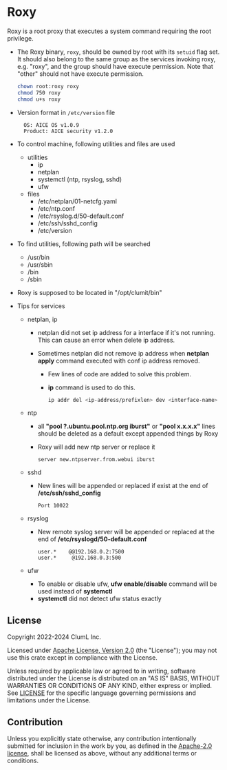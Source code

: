 # Roxy

Roxy is a root proxy that executes a system command requiring the root privilege.

- The Roxy binary, `roxy`, should be owned by root with its `setuid` flag set.
  It should also belong to the same group as the services invoking roxy, e.g.
  "roxy", and the group should have execute permission. Note that "other" should
  not have execute permission.

  ```sh
  chown root:roxy roxy
  chmod 750 roxy
  chmod u+s roxy
  ```

- Version format in `/etc/version` file

  ```text
    OS: AICE OS v1.0.9
    Product: AICE security v1.2.0
  ```

- To control machine, following utilities and files are used

  - utilities
    - ip
    - netplan
    - systemctl (ntp, rsyslog, sshd)
    - ufw
  - files
    - /etc/netplan/01-netcfg.yaml
    - /etc/ntp.conf
    - /etc/rsyslog.d/50-default.conf
    - /etc/ssh/sshd_config
    - /etc/version

- To find utilities, following path will be searched

  - /usr/bin
  - /usr/sbin
  - /bin
  - /sbin

- Roxy is supposed to be located in "/opt/clumit/bin"

- Tips for services

  - netplan, ip

    - netplan did not set ip address for a interface if it's not running. This
      can cause an error when delete ip address.
    - Sometimes netplan did not remove ip address when **netplan apply** command
      executed with conf ip address removed.

      - Few lines of code are added to solve this problem.
      - **ip** command is used to do this.

        ```bash
        ip addr del <ip-address/prefixlen> dev <interface-name>
        ```

  - ntp

    - all **"pool ?.ubuntu.pool.ntp.org iburst"** or **"pool x.x.x.x"** lines
      should be deleted as a default except appended things by Roxy
    - Roxy will add new ntp server or replace it

      ```text
      server new.ntpserver.from.webui iburst
      ```

  - sshd

    - New lines will be appended or replaced if exist at the end of
      **/etc/ssh/sshd_config**

      ```text
      Port 10022
      ```

  - rsyslog

    - New remote syslog server will be appended or replaced at the end of
      **/etc/rsyslogd/50-default.conf**

      ```text
      user.*    @@192.168.0.2:7500
      user.*     @192.168.0.3:500
      ```

  - ufw
    - To enable or disable ufw, **ufw enable/disable** command will be used
      instead of **systemctl**
    - **systemctl** did not detect ufw status exactly

## License

Copyright 2022-2024 ClumL Inc.

Licensed under [Apache License, Version 2.0][apache-license] (the "License");
you may not use this crate except in compliance with the License.

Unless required by applicable law or agreed to in writing, software distributed
under the License is distributed on an "AS IS" BASIS, WITHOUT WARRANTIES OR
CONDITIONS OF ANY KIND, either express or implied. See [LICENSE](LICENSE) for
the specific language governing permissions and limitations under the License.

## Contribution

Unless you explicitly state otherwise, any contribution intentionally submitted
for inclusion in the work by you, as defined in the [Apache-2.0 license][apache-license],
shall be licensed as above, without any additional terms or conditions.

[apache-license]: http://www.apache.org/licenses/LICENSE-2.0
